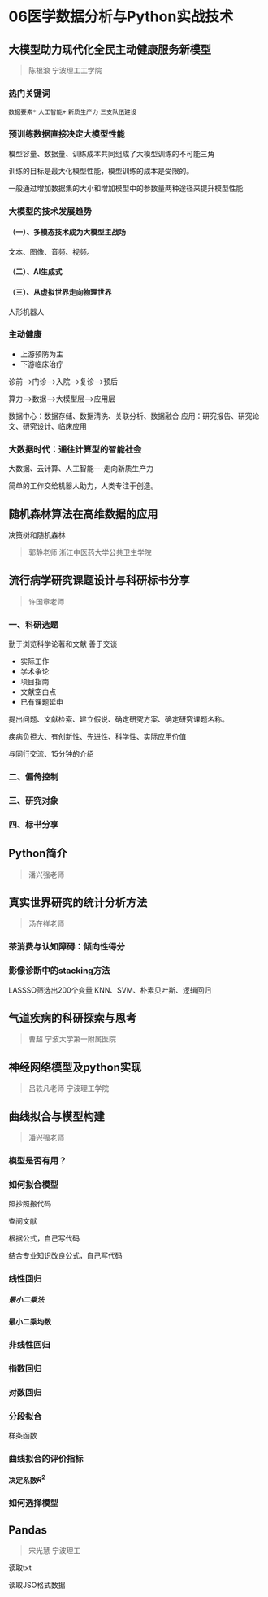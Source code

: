 # 06医学数据分析与Python实战技术

## 大模型助力现代化全民主动健康服务新模型

> 陈根浪
> 宁波理工工学院

### 热门关键词

`数据要素*` `人工智能+` `新质生产力` `三支队伍建设`


### 预训练数据直接决定大模型性能
模型容量、数据量、训练成本共同组成了大模型训练的不可能三角

训练的目标是最大化模型性能，模型训练的成本是受限的。

一般通过增加数据集的大小和增加模型中的参数量两种途径来提升模型性能


### 大模型的技术发展趋势

#### （一）、多模态技术成为大模型主战场
文本、图像、音频、视频。

#### （二）、AI生成式

#### （三）、从虚拟世界走向物理世界
人形机器人

### 主动健康
* 上游预防为主
* 下游临床治疗

诊前-->门诊-->入院-->复诊-->预后

算力-->数据-->大模型层-->应用层

数据中心：数据存储、数据清洗、关联分析、数据融合
应用：研究报告、研究论文、研究设计、临床应用

### 大数据时代：通往计算型的智能社会

大数据、云计算、人工智能---走向新质生产力

简单的工作交给机器人助力，人类专注于创造。

## 随机森林算法在高维数据的应用 

决策树和随机森林

> 郭静老师
> 浙江中医药大学公共卫生学院



## 流行病学研究课题设计与科研标书分享

> 许国章老师

### 一、科研选题
勤于浏览科学论著和文献
善于交谈

* 实际工作
* 学术争论
* 项目指南
* 文献空白点
* 已有课题延申

提出问题、文献检索、建立假说、确定研究方案、确定研究课题名称。

疾病负担大、有创新性、先进性、科学性、实际应用价值

与同行交流、15分钟的介绍
### 二、偏倚控制


### 三、研究对象 



### 四、标书分享


## Python简介

> 潘兴强老师


## 真实世界研究的统计分析方法

> 汤在祥老师

### 茶消费与认知障碍：倾向性得分

### 影像诊断中的stacking方法

LASSSO筛选出200个变量
KNN、SVM、朴素贝叶斯、逻辑回归

## 气道疾病的科研探索与思考

> 曹超
> 宁波大学第一附属医院

## 神经网络模型及python实现

> 吕轶凡老师
> 宁波理工学院


## 曲线拟合与模型构建

> 潘兴强老师

### 模型是否有用？

### 如何拟合模型
照抄照搬代码

查阅文献

根据公式，自己写代码

结合专业知识改良公式，自己写代码
### 线性回归
##### 最小二乘法

#### 最小二乘均数

### 非线性回归

### 指数回归

### 对数回归


### 分段拟合
样条函数


### 曲线拟合的评价指标

#### 决定系数$R^{2}$

### 如何选择模型

## Pandas
> 宋光慧
> 宁波理工

读取txt

读取JSO格式数据
















































